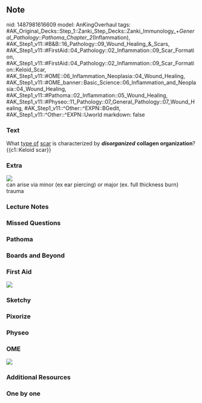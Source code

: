 ## Note
nid: 1487981616609
model: AnKingOverhaul
tags: #AK_Original_Decks::Step_1::Zanki_Step_Decks::Zanki_Immunology_+_General_Pathology::Pathoma_Chapter_2_(Inflammation), #AK_Step1_v11::#B&B::16_Pathology::09_Wound_Healing_&_Scars, #AK_Step1_v11::#FirstAid::04_Pathology::02_Inflammation::09_Scar_Formation, #AK_Step1_v11::#FirstAid::04_Pathology::02_Inflammation::09_Scar_Formation::Keloid_Scar, #AK_Step1_v11::#OME::06_Inflammation_Neoplasia::04_Wound_Healing, #AK_Step1_v11::#OME_banner::Basic_Science::06_Inflammation_and_Neoplasia::04_Wound_Healing, #AK_Step1_v11::#Pathoma::02_Inflammation::05_Wound_Healing, #AK_Step1_v11::#Physeo::11_Pathology::07_General_Pathology::07_Wound_Healing, #AK_Step1_v11::^Other::^EXPN::BGedit, #AK_Step1_v11::^Other::^EXPN::Uworld
markdown: false

### Text
<div>
  <div>
    What <u>type of</u> <u>scar</u> is characterized by
    <b><i>disorganized</i></b> <b>collagen organization</b>?
  </div>
  <div>
    {{c1::Keloid scar}}
  </div>
</div>

### Extra
<img src="paste-4346506903762.jpg">
<div>
  can arise via minor (ex ear piercing) or major (ex. full
  thickness burn) trauma
</div>

### Lecture Notes


### Missed Questions


### Pathoma


### Boards and Beyond


### First Aid
<img src="tmpFqTOqG.png">

### Sketchy


### Pixorize


### Physeo


### OME
<div class="ome-widget">
  <a href=
  "https://onlinemeded.org/spa/inflammation-and-neoplasia/wound-healing/acquire?ref=anki">
  <img src="_OME_AnkiFlashcards_Lesson_4.png"></a>
</div>

### Additional Resources


### One by one

